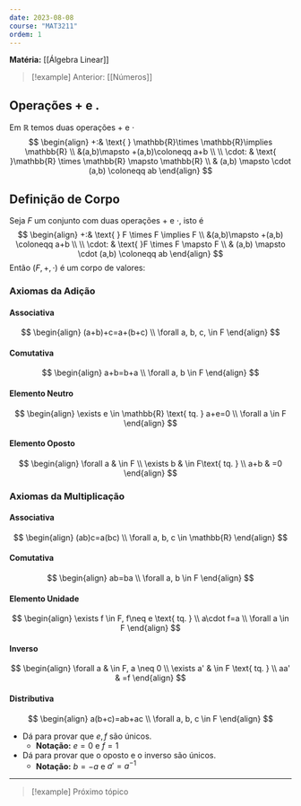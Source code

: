 ```yaml
---
date: 2023-08-08
course: "MAT3211"
ordem: 1
---
```

**Matéria:** [[Álgebra Linear]]

>[!example] Anterior:
>[[Números]]

## Operações + e .
Em $\mathbb{R}$ temos duas operações $+$ e $\cdot$
$$
\begin{align}
+:& \text{  } \mathbb{R}\times \mathbb{R}\implies \mathbb{R} \\
&(a,b)\mapsto +(a,b)\coloneqq a+b \\
\\
\cdot: & \text{  }\mathbb{R} \times \mathbb{R} \mapsto \mathbb{R} \\
	 & (a,b) \mapsto \cdot (a,b) \coloneqq ab
\end{align}
$$

## Definição de Corpo
Seja $F$ um conjunto com duas operações $+$ e $\cdot$, isto é
$$
\begin{align}
+:& \text{  } F \times F \implies F \\
&(a,b)\mapsto +(a,b) \coloneqq a+b \\
\\
\cdot: & \text{  }F \times F \mapsto F \\
	 & (a,b) \mapsto \cdot (a,b) \coloneqq ab
\end{align}
$$
Então $(F, +, \cdot)$ é um corpo de valores:
### Axiomas da Adição
#### Associativa
$$
\begin{align}
(a+b)+c=a+(b+c) \\
\forall a, b, c, \in F
\end{align}
$$

#### Comutativa
$$
\begin{align}
a+b=b+a \\
\forall  a, b \in F
\end{align}
$$

#### Elemento Neutro
$$
\begin{align}
\exists e \in \mathbb{R} \text{ tq. } a+e=0 \\
\forall a \in F
\end{align}
$$

#### Elemento Oposto
$$
\begin{align}
\forall a  & \in F \\
\exists  b  & \in F\text{ tq. }  \\
a+b & =0
\end{align}
$$

### Axiomas da Multiplicação
#### Associativa
$$
\begin{align}
(ab)c=a(bc) \\
\forall a, b, c \in \mathbb{R}
\end{align}
$$

#### Comutativa
$$
\begin{align}
ab=ba \\
\forall a, b \in F
\end{align}
$$

#### Elemento Unidade
$$
\begin{align}
\exists f \in F, f\neq e \text{ tq. }  \\
a\cdot f=a \\
\forall a \in F
\end{align}
$$

#### Inverso
$$
\begin{align}
\forall a  & \in F, a \neq 0 \\
\exists a'  & \in F \text{ tq. } \\
aa' & =f
\end{align}
$$

#### Distributiva
$$
\begin{align}
a(b+c)=ab+ac \\
\forall a, b, c \in F
\end{align}
$$
- Dá para provar que $e, f$ são únicos.
	- **Notação:** $e=0$ e $f=1$
- Dá para provar que o oposto e o inverso são únicos.
	- **Notação:** $b=-a$ e $a'=a^{-1}$

---
>[!example] Próximo tópico
>
